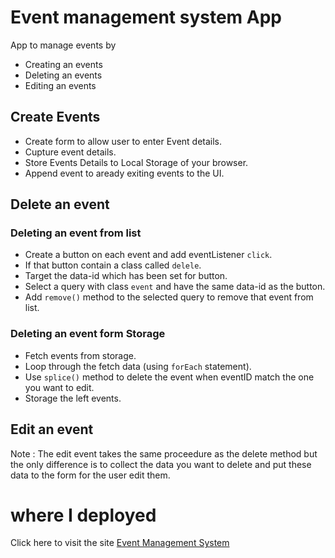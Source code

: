 # Event management system App
App to manage events by
- Creating an events
- Deleting an events
- Editing an events

## Create Events
- Create form to allow user to enter Event details.
- Cupture event details.
- Store Events Details to Local Storage of your browser.
- Append event to aready exiting events to the UI.

## Delete an event
### Deleting an event from list
- Create a button on each event and add eventListener `click`.
- If that button contain a class called `delele`.
- Target the data-id which has been set for button.
- Select a query with class `event` and have the same data-id as the button.
- Add `remove()` method to the selected query to remove that event from list.

### Deleting an event form Storage
- Fetch events from storage.
- Loop through the fetch data (using `forEach` statement).
- Use `splice()` method to delete the event when eventID match the one you want to edit.
- Storage the left events.

## Edit an event
Note : The edit event takes the same proceedure as the delete method but the only difference is to collect the data you want to delete and put these data to the form for the user edit them.


# where I deployed
Click here to visit the site [Event Management System](https://manage-events-sys.netlify.app/)